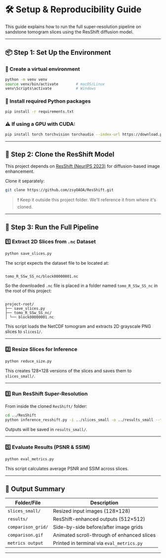 # 🛠️ Setup & Reproducibility Guide

This guide explains how to run the full super-resolution pipeline on sandstone tomogram slices using the ResShift diffusion model.

---

## 📦 Step 1: Set Up the Environment

### 🔹 Create a virtual environment

```bash
python -m venv venv
source venv/bin/activate        # macOS/Linux
venv\Scripts\activate           # Windows
```

### 🔹 Install required Python packages

```bash
pip install -r requirements.txt
```

### ⚠️ If using a GPU with CUDA:

```bash
pip install torch torchvision torchaudio --index-url https://download.pytorch.org/whl/cu118
```

---

## 🔗 Step 2: Clone the ResShift Model

This project depends on [ResShift (NeurIPS 2023)](https://github.com/zsyOAOA/ResShift) for diffusion-based image enhancement.

Clone it separately:

```bash
git clone https://github.com/zsyOAOA/ResShift.git
```

> ❗ Keep it outside this project folder. We'll reference it from where it's cloned.

---

## 🚀 Step 3: Run the Full Pipeline

### 1️⃣ Extract 2D Slices from `.nc` Dataset

```bash
python save_slices.py

```

The script expects the dataset file to be located at:

```

tomo_R_SSw_SS_nc/block00000001.nc

```

So the downloaded `.nc` file is placed in a folder named `tomo_R_SSw_SS_nc` in the root of this project:

```

project-root/
├── save_slices.py
├── tomo_R_SSw_SS_nc/
│ └── block00000001.nc

```

This script loads the NetCDF tomogram and extracts 2D grayscale PNG slices to `slices1/`.

---

### 2️⃣ Resize Slices for Inference

```bash
python reduce_size.py
```

This creates 128×128 versions of the slices and saves them to `slices_small/`.

---

### 3️⃣ Run ResShift Super-Resolution

From inside the cloned `ResShift/` folder:

```bash
cd ../ResShift
python inference_resshift.py -i ../slices_small -o ../results_small --task realsr --scale 4 --version v3
```

Outputs will be saved in `results_small/`.

---

### 5️⃣ Evaluate Results (PSNR & SSIM)

```bash
python eval_metrics.py
```

This script calculates average PSNR and SSIM across slices.

---

## 📁 Output Summary

| Folder/File        | Description                                |
| ------------------ | ------------------------------------------ |
| `slices_small/`    | Resized input images (128×128)             |
| `results/`         | ResShift-enhanced outputs (512×512)        |
| `comparison_grid/` | Side-by-side before/after image grids      |
| `comparison.gif`   | Animated scroll-through of enhanced slices |
| `metrics output`   | Printed in terminal via `eval_metrics.py`  |

---
